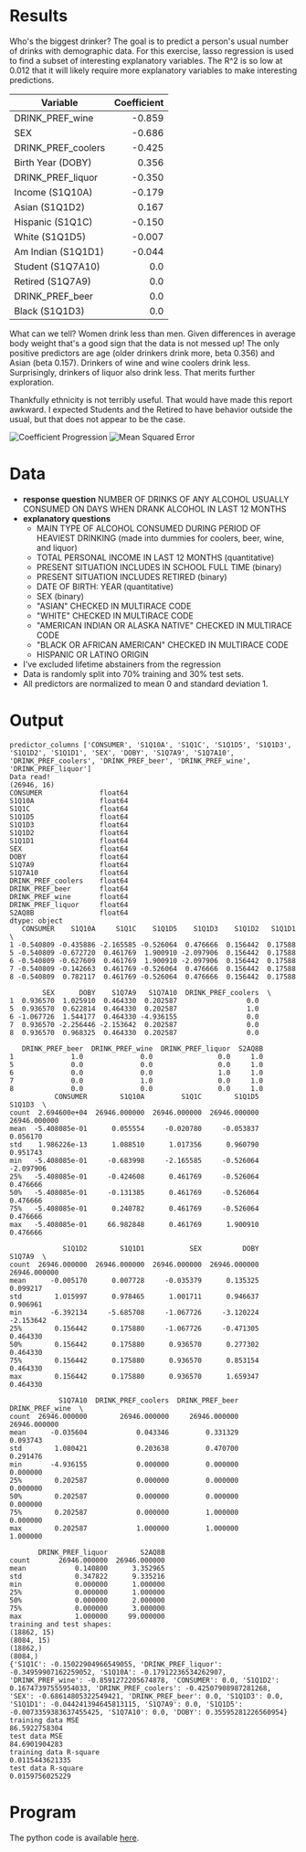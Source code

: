 # Results
Who's the biggest drinker? The goal is to predict a person's usual number of drinks with demographic data. For this exercise, lasso regression is used to find a subset of interesting explanatory variables. The R^2 is so low at 0.012 that it will likely require more explanatory variables to make interesting predictions. 

Variable           | Coefficient
--- | ---:
DRINK_PREF_wine    | -0.859
SEX                | -0.686
DRINK_PREF_coolers | -0.425
Birth Year (DOBY)  |  0.356
DRINK_PREF_liquor  | -0.350
Income (S1Q10A)    | -0.179
Asian (S1Q1D2)     |  0.167
Hispanic (S1Q1C)   | -0.150
White (S1Q1D5)     | -0.007
Am Indian (S1Q1D1) | -0.044
Student (S1Q7A10)  |  0.0
Retired (S1Q7A9)   |  0.0
DRINK_PREF_beer    |  0.0
Black (S1Q1D3)     |  0.0

What can we tell? Women drink less than men. Given differences in average body weight that's a good sign that the data is not messed up! The only positive predictors are age (older drinkers drink more, beta 0.356) and Asian (beta 0.157). Drinkers of wine and wine coolers drink less. Surprisingly, drinkers of liquor also drink less. That merits further exploration.

Thankfully ethnicity is not terribly useful. That would have made this report awkward. I expected Students and the Retired to have behavior outside the usual, but that does not appear to be the case.

![Coefficient Progression](week3_coefficient_progression.png)
![Mean Squared Error](week3_mse.png)

# Data
* **response question** NUMBER OF DRINKS OF ANY ALCOHOL USUALLY CONSUMED ON DAYS WHEN DRANK ALCOHOL IN LAST 12 MONTHS
* **explanatory questions**
  * MAIN TYPE OF ALCOHOL CONSUMED DURING PERIOD OF HEAVIEST DRINKING (made into dummies for coolers, beer, wine, and liquor)
  * TOTAL PERSONAL INCOME IN LAST 12 MONTHS (quantitative)
  * PRESENT SITUATION INCLUDES IN SCHOOL FULL TIME (binary)
  * PRESENT SITUATION INCLUDES RETIRED (binary)
  * DATE OF BIRTH: YEAR (quantitative)
  * SEX (binary)
  * "ASIAN" CHECKED IN MULTIRACE CODE
  * "WHITE" CHECKED IN MULTIRACE CODE
  * "AMERICAN INDIAN OR ALASKA NATIVE" CHECKED IN MULTIRACE CODE
  * "BLACK OR AFRICAN AMERICAN" CHECKED IN MULTIRACE CODE
  * HISPANIC OR LATINO ORIGIN
* I've excluded lifetime abstainers from the regression
* Data is randomly split into 70% training and 30% test sets.
* All predictors are normalized to mean 0 and standard deviation 1.

# Output
```
predictor_columns ['CONSUMER', 'S1Q10A', 'S1Q1C', 'S1Q1D5', 'S1Q1D3', 'S1Q1D2', 'S1Q1D1', 'SEX', 'DOBY', 'S1Q7A9', 'S1Q7A10', 'DRINK_PREF_coolers', 'DRINK_PREF_beer', 'DRINK_PREF_wine', 'DRINK_PREF_liquor']
Data read!
(26946, 16)
CONSUMER              float64
S1Q10A                float64
S1Q1C                 float64
S1Q1D5                float64
S1Q1D3                float64
S1Q1D2                float64
S1Q1D1                float64
SEX                   float64
DOBY                  float64
S1Q7A9                float64
S1Q7A10               float64
DRINK_PREF_coolers    float64
DRINK_PREF_beer       float64
DRINK_PREF_wine       float64
DRINK_PREF_liquor     float64
S2AQ8B                float64
dtype: object
   CONSUMER    S1Q10A     S1Q1C    S1Q1D5    S1Q1D3    S1Q1D2   S1Q1D1  \
1 -0.540809 -0.435886 -2.165585 -0.526064  0.476666  0.156442  0.17588   
5 -0.540809 -0.672720  0.461769  1.900910 -2.097906  0.156442  0.17588   
6 -0.540809 -0.627609  0.461769  1.900910 -2.097906  0.156442  0.17588   
7 -0.540809 -0.142663  0.461769 -0.526064  0.476666  0.156442  0.17588   
8 -0.540809  0.782117  0.461769 -0.526064  0.476666  0.156442  0.17588   

        SEX      DOBY    S1Q7A9   S1Q7A10  DRINK_PREF_coolers  \
1  0.936570  1.025910  0.464330  0.202587                 0.0   
5  0.936570  0.622814  0.464330  0.202587                 1.0   
6 -1.067726  1.544177  0.464330 -4.936155                 0.0   
7  0.936570 -2.256446 -2.153642  0.202587                 0.0   
8  0.936570  0.968325  0.464330  0.202587                 0.0   

   DRINK_PREF_beer  DRINK_PREF_wine  DRINK_PREF_liquor  S2AQ8B  
1              1.0              0.0                0.0     1.0  
5              0.0              0.0                0.0     1.0  
6              0.0              0.0                1.0     1.0  
7              0.0              1.0                0.0     1.0  
8              0.0              0.0                0.0     1.0  
           CONSUMER        S1Q10A         S1Q1C        S1Q1D5        S1Q1D3  \
count  2.694600e+04  26946.000000  26946.000000  26946.000000  26946.000000   
mean  -5.408085e-01      0.055554     -0.020780     -0.053837      0.056170   
std    1.986226e-13      1.088510      1.017356      0.960790      0.951743   
min   -5.408085e-01     -0.683998     -2.165585     -0.526064     -2.097906   
25%   -5.408085e-01     -0.424608      0.461769     -0.526064      0.476666   
50%   -5.408085e-01     -0.131385      0.461769     -0.526064      0.476666   
75%   -5.408085e-01      0.240782      0.461769     -0.526064      0.476666   
max   -5.408085e-01     66.982848      0.461769      1.900910      0.476666   

             S1Q1D2        S1Q1D1           SEX          DOBY        S1Q7A9  \
count  26946.000000  26946.000000  26946.000000  26946.000000  26946.000000   
mean      -0.005170      0.007728     -0.035379      0.135325      0.099217   
std        1.015997      0.978465      1.001711      0.946637      0.906961   
min       -6.392134     -5.685708     -1.067726     -3.120224     -2.153642   
25%        0.156442      0.175880     -1.067726     -0.471305      0.464330   
50%        0.156442      0.175880      0.936570      0.277302      0.464330   
75%        0.156442      0.175880      0.936570      0.853154      0.464330   
max        0.156442      0.175880      0.936570      1.659347      0.464330   

            S1Q7A10  DRINK_PREF_coolers  DRINK_PREF_beer  DRINK_PREF_wine  \
count  26946.000000        26946.000000     26946.000000     26946.000000   
mean      -0.035604            0.043346         0.331329         0.093743   
std        1.080421            0.203638         0.470700         0.291476   
min       -4.936155            0.000000         0.000000         0.000000   
25%        0.202587            0.000000         0.000000         0.000000   
50%        0.202587            0.000000         0.000000         0.000000   
75%        0.202587            0.000000         1.000000         0.000000   
max        0.202587            1.000000         1.000000         1.000000   

       DRINK_PREF_liquor        S2AQ8B  
count       26946.000000  26946.000000  
mean            0.140800      3.352965  
std             0.347822      9.335216  
min             0.000000      1.000000  
25%             0.000000      1.000000  
50%             0.000000      2.000000  
75%             0.000000      3.000000  
max             1.000000     99.000000  
training and test shapes:
(18862, 15)
(8084, 15)
(18862,)
(8084,)
{'S1Q1C': -0.15022904966549055, 'DRINK_PREF_liquor': -0.34959907162259052, 'S1Q10A': -0.17912236534262907, 'DRINK_PREF_wine': -0.8591272205674878, 'CONSUMER': 0.0, 'S1Q1D2': 0.16747397555954033, 'DRINK_PREF_coolers': -0.42507908987281268, 'SEX': -0.68614805322549421, 'DRINK_PREF_beer': 0.0, 'S1Q1D3': 0.0, 'S1Q1D1': -0.044241394645813115, 'S1Q7A9': 0.0, 'S1Q1D5': -0.0073359383637455425, 'S1Q7A10': 0.0, 'DOBY': 0.35595281226560954}
training data MSE
86.5922758304
test data MSE
84.6901904283
training data R-square
0.0115443621335
test data R-square
0.0159756025229
```

# Program
The python code is available [here](week3.py).
